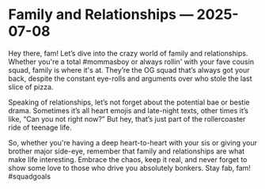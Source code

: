 # Family and Relationships — 2025-07-08

Hey there, fam! Let’s dive into the crazy world of family and relationships. Whether you're a total #mommasboy or always rollin' with your fave cousin squad, family is where it's at. They’re the OG squad that’s always got your back, despite the constant eye-rolls and arguments over who stole the last slice of pizza.

Speaking of relationships, let’s not forget about the potential bae or bestie drama. Sometimes it’s all heart emojis and late-night texts, other times it’s like, “Can you not right now?” But hey, that’s just part of the rollercoaster ride of teenage life.

So, whether you're having a deep heart-to-heart with your sis or giving your brother major side-eye, remember that family and relationships are what make life interesting. Embrace the chaos, keep it real, and never forget to show some love to those who drive you absolutely bonkers. Stay fab, fam! #squadgoals